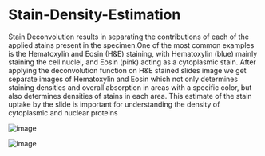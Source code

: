 # Stain-Density-Estimation
Stain Deconvolution  results in separating the contributions of each of the applied stains present in the specimen.One of the most common examples is the Hematoxylin and Eosin (H&amp;E) staining, with Hematoxylin (blue) mainly staining the cell nuclei, and  Eosin (pink) acting as a cytoplasmic stain. After applying the deconvolution function on H&amp;E stained slides image  we get separate images of Hematoxylin and Eosin which  not only determines  staining densities and  overall  absorption in areas with a specific color, but also  determines densities of stains in each area.
This estimate of the stain uptake by the slide is important for understanding the density of cytoplasmic and nuclear proteins

![image](https://user-images.githubusercontent.com/105545947/185549984-9f4f973a-b97b-4ceb-9153-8a5d448a3b11.png)


![image](https://user-images.githubusercontent.com/105545947/185550016-0478c122-6a54-41ae-b890-f80f1ba03cbf.png)

